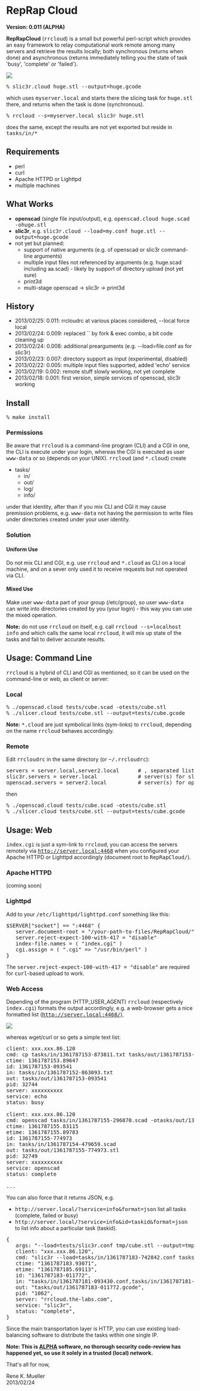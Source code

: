 <h1>RepRap Cloud</h1>

<b>Version: 0.011 (ALPHA)</b>

<b>RepRapCloud</b> (<tt>rrcloud</tt>) is a small but powerful perl-script which provides an easy framework to relay computational work remote among many servers and retrieve the results locally; both synchronous (returns when done) and asynchronous (returns immediately telling you the state of task 'busy', 'complete' or 'failed').

<img src="doc/workflow.png">

<pre>
% slic3r.cloud huge.stl --output=huge.gcode
</pre>

which uses <tt>myserver.local</tt> and starts there the slicing task for <tt>huge.stl</tt> there, and returns when the task is done (synchronous).

<pre>
% rrcloud --s=myserver.local slic3r huge.stl
</pre>

does the same, except the results are not yet exported but reside in <tt>tasks/in/*</tt>

<h2>Requirements</h2>

<ul>
<li>perl
<li>curl
<li>Apache HTTPD or Lighttpd
<li>multiple machines
</ul>

<h2>What Works</h2>
<ul>
<li><b>openscad</b> (single file input/output), e.g. <tt>openscad.cloud huge.scad -ohuge.stl</tt>
<li><b>slic3r</b>, e.g. <tt>slic3r.cloud --load=my.conf huge.stl --output=huge.gcode</tt>
<li>not yet but planned:
<ul>
<li>support of native arguments (e.g. of openscad or slic3r command-line arguments)
<li>multiple input files not referenced by arguments (e.g. huge.scad including aa.scad) - likely by support of directory upload (not yet sure)
<li>print3d
<li>multi-stage openscad -> slic3r -> print3d
</ul>
</ul>


<h2>History</h2>
<ul>
<li> 2013/02/25: 0.011: rrcloudrc at various places considered, --local force local
<li> 2013/02/24: 0.009: replaced `` by fork & exec combo, a bit code cleaning up 
<li> 2013/02/24: 0.008: additional prearguments (e.g. --load=file.conf as for slic3r)
<li> 2013/02/23: 0.007: directory support as input (experimental, disabled)
<li> 2013/02/22: 0.005: multiple input files supported, added 'echo' service
<li> 2013/02/19: 0.002: remote stuff slowly working, not yet complete
<li> 2013/02/18: 0.001: first version, simple services of openscad, slic3r working
</ul>

<h2>Install</h2>

<pre>
% make install
</pre>

<h3>Permissions</h3>

Be aware that <tt>rrcloud</tt> is a command-line program (CLI) and a CGI in one, the CLI is execute under your login, whereas the CGI is executed as user <tt>www-data</tt> or so (depends on your UNIX).
<tt>rrcloud</tt> (and <tt>*.cloud</tt>) create
<ul>
<li>tasks/
<ul>
<li>in/
<li>out/
<li>log/
<li>info/
</ul>
</ul>
under that identity, after than if you mix CLI and CGI it may cause premission problems, e.g. <tt>www-data</tt> not having the permission to write files under directories created under your user identity.

<h3>Solution</h3>

<h4>Uniform Use</h4>
Do not mix CLI and CGI, e.g. use <tt>rrcloud</tt> and <tt>*.cloud</tt> as CLI on a local machine, and on a sever only used it to receive requests but not operated via CLI.

<h4>Mixed Use</h4>
Make user <tt>www-data</tt> part of your group (/etc/group), so user <tt>www-data</tt> can write into directories created by you (your login) - this way you can use the mixed operation.

<b>Note:</b> do not use <tt>rrcloud</tt> on itself, e.g. call <tt>rrcloud --s=localhost info</tt> and which calls the same local <tt>rrcloud</tt>, it will mix up state of the tasks and fail to deliver accurate results.

<h2>Usage: Command Line</h2>

<tt>rrcloud</tt> is a hybrid of CLI and CGI as mentioned, so it can be used on the command-line or web, as client or server:

<h3>Local</h3>

<pre>
% ./openscad.cloud tests/cube.scad -otests/cube.stl
% ./slicer.cloud tests/cube.stl --output=tests/cube.gcode
</pre>

<b>Note:</b> <tt>*.cloud</tt> are just symbolical links (sym-links) to <tt>rrcloud</tt>, depending on the name <tt>rrcloud</tt> behaves accordingly.

<h3>Remote</h3>

Edit <tt>rrcloudrc</tt> in the same directory (or <tt>~/.rrcloudrc</tt>):
<pre>
servers = server.local,server2.local      # , separated list
slic3r.servers = server.local             # server(s) for slic3r.cloud only
openscad.servers = server2.local          # server(s) for openscad.cloud only
</pre>

then
<pre>
% ./openscad.cloud tests/cube.scad -otests/cube.stl
% ./slicer.cloud tests/cube.stl --output=tests/cube.gcode
</pre>

<h2>Usage: Web</h2>

<tt>index.cgi</tt> is just a sym-link to <tt>rrcloud</tt>, you can access the servers remotely via <tt>http://server.local:4468</tt> when you configured your Apache HTTPD or Lighttpd accordingly (document root to <tt>RepRapCloud/</tt>).

<h3>Apache HTTPD</h3>

(coming soon)

<h3>Lighttpd</h3>
Add to your <tt>/etc/lighttpd/lighttpd.conf</tt> something like this:
<pre>
$SERVER["socket"] == ":4468" {
   server.document-root = "/your-path-to-files/RepRapCloud/"
   server.reject-expect-100-with-417 = "disable"
   index-file.names = ( "index.cgi" )
   cgi.assign = ( ".cgi" => "/usr/bin/perl" )
}
</pre>
The <tt>server.reject-expect-100-with-417 = "disable"</tt> are required for <tt>curl</tt>-based upload to work.
            
<h3>Web Access</h3>

Depending of the program (HTTP_USER_AGENT) <tt>rrcloud</tt> (respectively <tt>index.cgi</tt>) formats the output accordingly, e.g. a web-browser gets a nice formatted list (<tt>http://server.local:4468/</tt>), 

<img src="/doc/sshot.png">

whereas wget/curl or so gets a simple text list:
<pre>
client: xxx.xxx.86.120
cmd: cp tasks/in/1361787153-873811.txt tasks/out/1361787153-093541
ctime: 1361787153.89647
id: 1361787153-093541
in: tasks/in/1361787152-863093.txt
out: tasks/out/1361787153-093541
pid: 32744
server: xxxxxxxxxx
service: echo
status: busy

client: xxx.xxx.86.120
cmd: openscad tasks/in/1361787155-296870.scad -otasks/out/1361787155-774973.stl
ctime: 1361787155.83115
etime: 1361787155.89783
id: 1361787155-774973
in: tasks/in/1361787154-479659.scad
out: tasks/out/1361787155-774973.stl
pid: 32749
server: xxxxxxxxxx
service: openscad
status: complete

...
</pre>

You can also force that it returns JSON, e.g. 
<ul>
<li><tt>http://server.local/?service=info&format=json</tt> list all tasks (complete, failed or busy)
<li><tt>http://server.local/?service=info&id=taskid&format=json</tt> to list info about a particular task (taskid).
</ul>

<pre>
{
   args: "--load=tests/slic3r.conf tmp/cube.stl --output=tmp/cube.gcode",
   client: "xxx.xxx.86.120",
   cmd: "slic3r --load=tasks/in/1361787183-742842.conf tasks/in/1361787183-933412.stl --output=tasks/out/1361787183-011772.gcode",
   ctime: "1361787183.93071",
   etime: "1361787185.69113",
   id: "1361787183-011772",
   in: "tasks/in/1361787181-093430.conf,tasks/in/1361787181-792570.stl",
   out: "tasks/out/1361787183-011772.gcode",
   pid: "1062",
   server: "rrcloud.the-labs.com",
   service: "slic3r",
   status: "complete",
}
</pre>

Since the main transportation layer is HTTP, you can use existing load-balancing software to distribute the tasks within one single IP.

<b>Note: This is <u>ALPHA</u> software, no thorough security code-review has happened yet, so use it solely in a trusted (local) network.</b>

That's all for now,

Rene K. Mueller<br>2013/02/24
